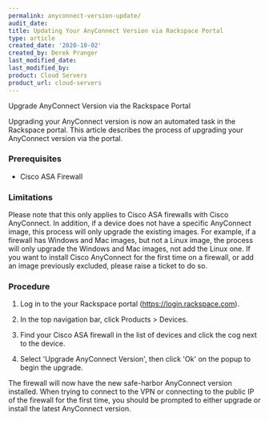 ```yaml
---
permalink: anyconnect-version-update/
audit_date:
title: Updating Your AnyConnect Version via Rackspace Portal
type: article
created_date: '2020-10-02'
created_by: Derek Pranger
last_modified_date:
last_modified_by:
product: Cloud Servers
product_url: cloud-servers
---
```


Upgrade AnyConnect Version via the Rackspace Portal

Upgrading your AnyConnect version is now an automated task in the Rackspace portal. This article describes the process of upgrading your AnyConnect version via the portal.


### Prerequisites

   - Cisco ASA Firewall

### Limitations


Please note that this only applies to Cisco ASA firewalls with Cisco AnyConnect. In addition, if a device does not have a specific AnyConnect image, this process will only upgrade the existing images. For example, if a firewall has Windows and Mac images, but not a Linux image, the process will only upgrade the Windows and Mac images, not add the Linux one. If you want to install Cisco AnyConnect for the first time on a firewall, or add an image previously excluded, please raise a ticket to do so.


### Procedure

1. Log in to the your Rackspace portal (https://login.rackspace.com).

2. In the top navigation bar, click Products > Devices.

3. Find your Cisco ASA firewall in the list of devices and click the cog next to the device.

4. Select 'Upgrade AnyConnect Version', then click 'Ok' on the popup to begin the upgrade.

The firewall will now have the new safe-harbor AnyConnect version installed. When trying to connect to the VPN or connecting to the public IP of the firewall for the first time, you should be prompted to either upgrade or install the latest AnyConnect version.
